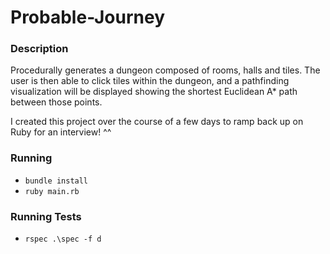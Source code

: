 # Probable-Journey

### Description

Procedurally generates a dungeon composed of rooms, halls and tiles. 
The user is then able to click tiles within the dungeon, and a pathfinding visualization 
will be displayed showing the shortest Euclidean A* path between those points.

I created this project over the course of a few days to ramp back up on Ruby for an interview! ^^

### Running
* `bundle install`
* `ruby main.rb`

### Running Tests
* `rspec .\spec -f d`
